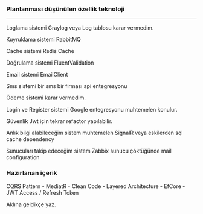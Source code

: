<h3>Planlanması düşünülen özellik teknoloji</h3>
<hr>
<p>Loglama sistemi Graylog veya Log tablosu karar vermedim.</p>
<p>Kuyruklama sistemi RabbitMQ</p>
<p>Cache sistemi Redis Cache</p>
<p>Doğrulama sistemi FluentValidation</p>
<p>Email sistemi EmailClient</p>
<p>Sms sistemi bir sms bir firması api entegresyonu</p>
<p>Ödeme sistemi karar vermedim.</p>
<p>Login ve Register sistemi Google entegresyonu muhtemelen konulur.</p>
<p>Güvenlik Jwt için tekrar refactor yapılabilir.</p>
<p>Anlık bilgi alabileceğim sistem muhtemelen SignalR veya eskilerden sql cache dependency</p>
<p>Sunucuları takip edeceğim sistem Zabbix sunucu çöktüğünde mail configuration</p>


<h3> Hazırlanan içerik</h3>
<p>CQRS Pattern - MediatR - Clean Code - Layered Architecture - EfCore - JWT Access / Refresh Token </p>

Aklına geldikçe yaz.
